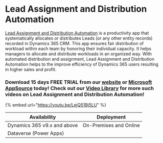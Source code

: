 # Lead Assignment and Distribution Automation

[Lead Assignment and Distribution Automation](https://www.inogic.com/product/productivity-apps/round-robin-routing-assign-manage-distribute-lead-case-dynamics-365-crm) is a productivity app that systematically allocates or distributes Leads (or any other entity records) recorded in Dynamics 365 CRM. This app ensures fair distribution of workload within each team by honoring their individual capacity. It helps managers to allocate and distribute workloads in an organized way. With automated distribution and assignment, Lead Assignment and Distribution Automation helps to the improve efficiency of Dynamics 365 users resulting in higher sales and profit.

### Download 15 days FREE TRIAL from our [website](https://www.inogic.com/product/productivity-apps/auto-manage-lead-assignment-and-distribution-automation-dynamics-365-crm) or [Microsoft AppSource](https://appsource.microsoft.com/en-gb/product/dynamics-365/inogic.lead-assignment-distribution-automation?tab=Overview) today! Check out our [Video Library](https://www.youtube.com/channel/UCM4V7ousgLSu1hbOEv4DUuQ?sub\_confirmation=1) for more such videos on Lead Assignment and Distribution Automation!

{% embed url="https://youtu.be/LejQ51Bj5LU" %}

| Availability                | Deployment             |
| --------------------------- | ---------------------- |
| Dynamics 365 v9.x and above | On-Premises and Online |
| Dataverse (Power Apps)      |                        |

